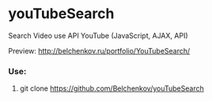 # youTubeSearch
Search Video use API YouTube (JavaScript, AJAX, API)

Preview: http://belchenkov.ru/portfolio/YouTubeSearch/

### Use:
1. git clone https://github.com/Belchenkov/youTubeSearch
